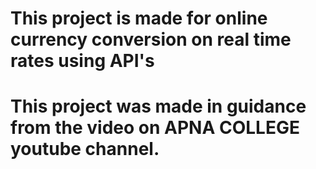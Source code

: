 # This project is made for online currency conversion on real time rates using API's
# This project was made in guidance from the video on APNA COLLEGE youtube channel.